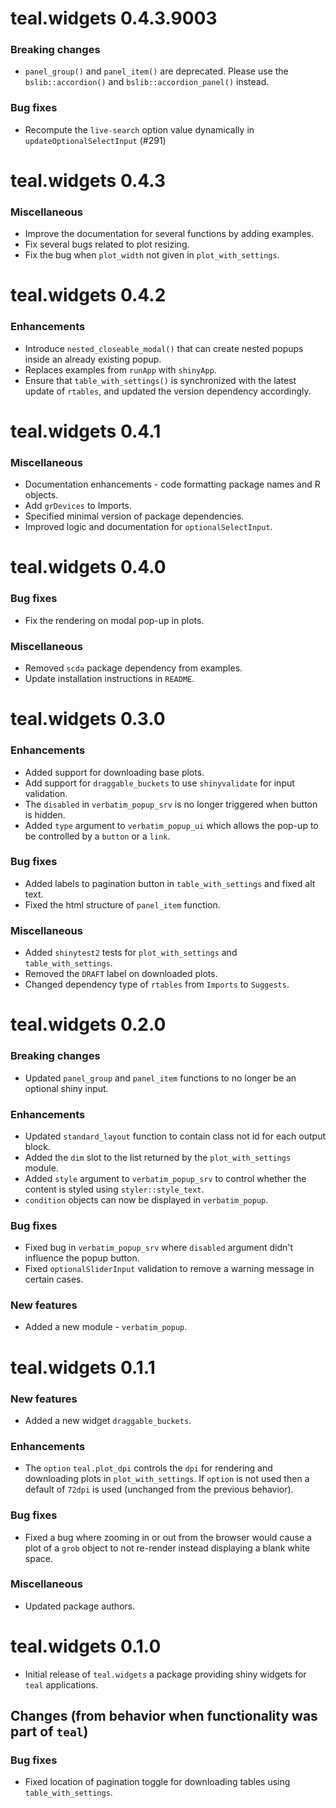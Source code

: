 # teal.widgets 0.4.3.9003

### Breaking changes
* `panel_group()` and `panel_item()` are deprecated. Please use the `bslib::accordion()` and `bslib::accordion_panel()` instead.

### Bug fixes
* Recompute the `live-search` option value dynamically in `updateOptionalSelectInput` (#291)

# teal.widgets 0.4.3

### Miscellaneous
* Improve the documentation for several functions by adding examples.
* Fix several bugs related to plot resizing.
* Fix the bug when `plot_width` not given in `plot_with_settings`.

# teal.widgets 0.4.2

### Enhancements
* Introduce `nested_closeable_modal()` that can create nested popups inside an already existing popup.
* Replaces examples from `runApp` with `shinyApp`.
* Ensure that `table_with_settings()` is synchronized with the latest update of `rtables`, and updated the version dependency accordingly.

# teal.widgets 0.4.1

### Miscellaneous

* Documentation enhancements - code formatting package names and R objects.
* Add `grDevices` to Imports.
* Specified minimal version of package dependencies.
* Improved logic and documentation for `optionalSelectInput`.

# teal.widgets 0.4.0

### Bug fixes

* Fix the rendering on modal pop-up in plots.

### Miscellaneous

* Removed `scda` package dependency from examples.
* Update installation instructions in `README`.

# teal.widgets 0.3.0

### Enhancements
* Added support for downloading base plots.
* Add support for `draggable_buckets` to use `shinyvalidate` for input validation.
* The `disabled` in `verbatim_popup_srv` is no longer triggered when button is hidden.
* Added `type` argument to `verbatim_popup_ui` which allows the pop-up to be controlled by a `button` or a `link`.

### Bug fixes
* Added labels to pagination button in `table_with_settings` and fixed alt text.
* Fixed the html structure of `panel_item` function.

### Miscellaneous
* Added `shinytest2` tests for `plot_with_settings` and `table_with_settings`.
* Removed the `DRAFT` label on downloaded plots.
* Changed dependency type of `rtables` from `Imports` to `Suggests`.

# teal.widgets 0.2.0

### Breaking changes
* Updated `panel_group` and `panel_item` functions to no longer be an optional shiny input.

### Enhancements
* Updated `standard_layout` function to contain class not id for each output block.
* Added the `dim` slot to the list returned by the `plot_with_settings` module.
* Added `style` argument to `verbatim_popup_srv` to control whether the content is styled using `styler::style_text`.
* `condition` objects can now be displayed in `verbatim_popup`.

### Bug fixes
* Fixed bug in `verbatim_popup_srv` where `disabled` argument didn't influence the popup button.
* Fixed `optionalSliderInput` validation to remove a warning message in certain cases.

### New features
* Added a new module - `verbatim_popup`.

# teal.widgets 0.1.1

### New features
* Added a new widget `draggable_buckets`.

### Enhancements
* The `option` `teal.plot_dpi` controls the `dpi` for rendering and downloading plots in `plot_with_settings`. If `option` is not used then a default of `72dpi` is used (unchanged from the previous behavior).

### Bug fixes
* Fixed a bug where zooming in or out from the browser would cause a plot of a `grob` object to not re-render instead displaying a blank white space.

### Miscellaneous
* Updated package authors.

# teal.widgets 0.1.0

* Initial release of `teal.widgets` a package providing shiny widgets for `teal` applications.

## Changes (from behavior when functionality was part of `teal`)

### Bug fixes
* Fixed location of pagination toggle for downloading tables using `table_with_settings`.
